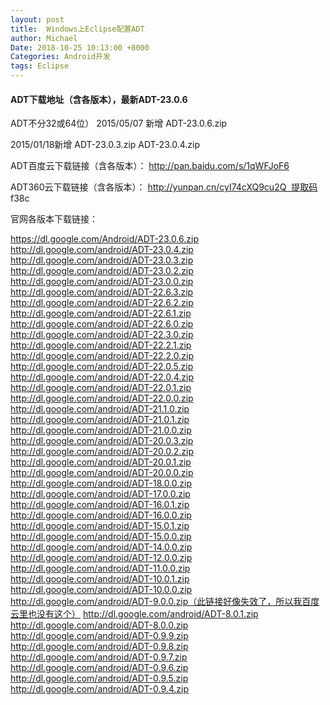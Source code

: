 ```yaml
---
layout: post
title:  Windows上Eclipse配置ADT
author: Michael
Date: 2018-10-25 10:13:00 +8000
Categories: Android开发
tags: Eclipse
---
```


#### ADT下载地址（含各版本），最新ADT-23.0.6

ADT不分32或64位）
2015/05/07 新增
ADT-23.0.6.zip

2015/01/18新增
ADT-23.0.3.zip
ADT-23.0.4.zip


ADT百度云下载链接（含各版本）：
http://pan.baidu.com/s/1qWFJoF6

ADT360云下载链接（含各版本）：
http://yunpan.cn/cyI74cXQ9cu2Q  提取码 f38c


官网各版本下载链接：

https://dl.google.com/Android/ADT-23.0.6.zip
http://dl.google.com/android/ADT-23.0.4.zip
http://dl.google.com/android/ADT-23.0.3.zip
http://dl.google.com/android/ADT-23.0.2.zip
http://dl.google.com/android/ADT-23.0.0.zip
http://dl.google.com/android/ADT-22.6.3.zip
http://dl.google.com/android/ADT-22.6.2.zip
http://dl.google.com/android/ADT-22.6.1.zip
http://dl.google.com/android/ADT-22.6.0.zip
http://dl.google.com/android/ADT-22.3.0.zip
http://dl.google.com/android/ADT-22.2.1.zip
http://dl.google.com/android/ADT-22.2.0.zip
http://dl.google.com/android/ADT-22.0.5.zip
http://dl.google.com/android/ADT-22.0.4.zip
http://dl.google.com/android/ADT-22.0.1.zip
http://dl.google.com/android/ADT-22.0.0.zip
http://dl.google.com/android/ADT-21.1.0.zip
http://dl.google.com/android/ADT-21.0.1.zip
http://dl.google.com/android/ADT-21.0.0.zip
http://dl.google.com/android/ADT-20.0.3.zip
http://dl.google.com/android/ADT-20.0.2.zip
http://dl.google.com/android/ADT-20.0.1.zip
http://dl.google.com/android/ADT-20.0.0.zip
http://dl.google.com/android/ADT-18.0.0.zip
http://dl.google.com/android/ADT-17.0.0.zip
http://dl.google.com/android/ADT-16.0.1.zip
http://dl.google.com/android/ADT-16.0.0.zip
http://dl.google.com/android/ADT-15.0.1.zip
http://dl.google.com/android/ADT-15.0.0.zip
http://dl.google.com/android/ADT-14.0.0.zip
http://dl.google.com/android/ADT-12.0.0.zip
http://dl.google.com/android/ADT-11.0.0.zip
http://dl.google.com/android/ADT-10.0.1.zip
http://dl.google.com/android/ADT-10.0.0.zip
http://dl.google.com/android/ADT-9.0.0.zip（此链接好像失效了，所以我百度云里也没有这个）
http://dl.google.com/android/ADT-8.0.1.zip
http://dl.google.com/android/ADT-8.0.0.zip
http://dl.google.com/android/ADT-0.9.9.zip
http://dl.google.com/android/ADT-0.9.8.zip
http://dl.google.com/android/ADT-0.9.7.zip
http://dl.google.com/android/ADT-0.9.6.zip
http://dl.google.com/android/ADT-0.9.5.zip
http://dl.google.com/android/ADT-0.9.4.zip